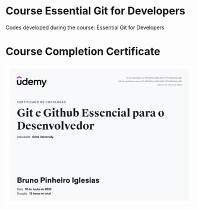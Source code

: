 # Course Essential Git for Developers

Codes developed during the course: Essential Git for Developers


# Course Completion Certificate

![alt text](https://github.com/bruiglesias/course-essential-git-for-developers/blob/master/certificado.jpg)
